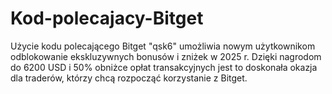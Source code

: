 # Kod-polecajacy-Bitget
Użycie kodu polecającego Bitget "qsk6" umożliwia nowym użytkownikom odblokowanie ekskluzywnych bonusów i zniżek w 2025 r. Dzięki nagrodom do 6200 USD i 50% obniżce opłat transakcyjnych jest to doskonała okazja dla traderów, którzy chcą rozpocząć korzystanie z Bitget.
